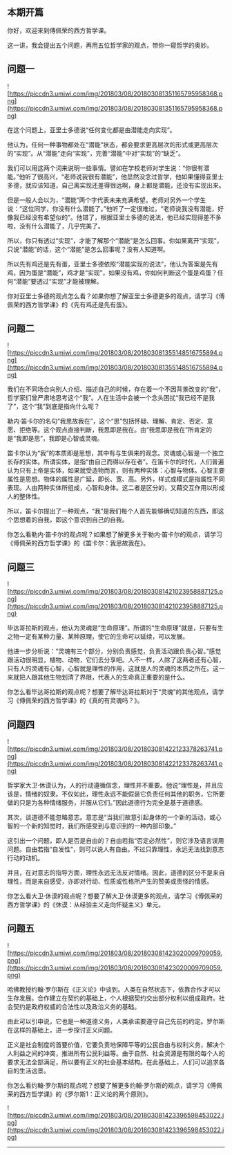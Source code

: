 ## 本期开篇

你好，欢迎来到傅佩荣的西方哲学课。

这一讲，我会提出五个问题，再用五位哲学家的观点，带你一窥哲学的奥妙。

## 问题一

![https://piccdn3.umiwi.com/img/201803/08/201803081351165795958368.png](https://piccdn3.umiwi.com/img/201803/08/201803081351165795958368.png)

在这个问题上，亚里士多德说“任何变化都是由潜能走向实现”。

他认为，任何一种事物都处在“潜能”状态，都会要求更高层次的形式或更高层次的“实现”。从“潜能”走向“实现”，完善“潜能”中对“实现”的“缺乏”。

我们可以用这两个词来说明一些事情。譬如在学校老师对学生说：“你很有潜能。”他听了很高兴，“老师说我很有潜能”，他显然没念过哲学，他如果懂得亚里士多德，就应该知道，自己离实现还差得很远啊，身上都是潜能，还没有实现出来。

但是一般人会以为，“潜能”两个字代表未来充满希望。老师对另外一个学生说：“这位同学，你没有什么潜能了。”他听了一定很难过，“老师说我没有潜能，好像我已经没有希望似的”。他错了，根据亚里士多德的说法，他已经实现得差不多啦，没有什么潜能了，几乎完美了。

所以，你只有透过“实现”，才能了解那个“潜能”是怎么回事。你如果离开“实现”，只说“潜能”的话，这个“潜能”是怎么回事呢？没有人知道啊。

所以先有鸡还是先有蛋，亚里士多德依照“潜能实现的说法”，他认为答案是先有鸡，因为蛋是“潜能”，鸡才是“实现”，如果没有鸡，你如何判断这个蛋是鸡蛋？任何“潜能”要透过“实现”才能被理解。

你对亚里士多德的观点怎么看？如果你想了解亚里士多德更多的观点，请学习《傅佩荣的西方哲学课》的《先有鸡还是先有蛋》。

## 问题二

![https://piccdn3.umiwi.com/img/201803/08/201803081355148516755894.png](https://piccdn3.umiwi.com/img/201803/08/201803081355148516755894.png)

我们在不同场合向别人介绍、描述自己的时候，存在着一个不因背景改变的“我”，哲学家们曾严肃地思考这个“我”。人在生活中会被一个念头困扰“我已经不是我了”，这个“我”到底是指向什么呢？

勒内·笛卡尔的名句“我思故我在”，这个“思”包括怀疑、理解、肯定、否定、意愿、拒绝等。这个观点直接判断，我思即是我在。由“我思即是我在”所肯定的是“我即是思”，我即是心智或灵魂。

笛卡尔认为“我”的本质即是思想，其中有与生俱来的观念。灵魂或心智是一个独立长存的实体。所谓实体，是指“由自己而得以存在者”。在笛卡尔的时代，人们普遍认为只有上帝是实体，如果就受造物而言，则有两种实体：心智与物体。心智主要属性是思想。物体的属性是广延，即长、宽、高。另外，样式或模式是指属性不同表现。人由两种实体所组成，心智和身体。这二者是区分的，又藉交互作用以形成人的整体性。

所以，笛卡尔提出了一种观点，“我”是我们每个人首先能够确切知道的东西，即这个思想着的自我，即这个意识到自己的自我。

你怎么看勒内·笛卡尔的观点呢？如果想了解更多关于勒内·笛卡尔的观点，请学习《傅佩荣的西方哲学课》的《笛卡尔：我思故我在》。

## 问题三

![https://piccdn3.umiwi.com/img/201803/08/201803081421023958887125.png](https://piccdn3.umiwi.com/img/201803/08/201803081421023958887125.png)

毕达哥拉斯的观点，他认为灵魂是“生命原理”。所谓的“生命原理”就是，只要有生之物一定有某种力量、某种原理，使它的生命可以延续，可以发展。

他进一步分析说：“灵魂有三个部分，分别负责感觉，负责活动跟负责心智。”感觉跟活动很明显，植物、动物，它们去分享吧。人不一样，人除了这两者还有心智，只有人的灵魂有心智，心智就是理性的作用，这就是人的灵魂的本质之所在。这一来就把人跟其他生物划清了界限，代表人的生命真正重要的是什么。

你怎么看毕达哥拉斯的观点呢？想要了解毕达哥拉斯对于“灵魂”的其他观点，请学习《傅佩荣的西方哲学课》的《真的有灵魂吗？》。

## 问题四

![https://piccdn3.umiwi.com/img/201803/08/201803081422123378263741.png](https://piccdn3.umiwi.com/img/201803/08/201803081422123378263741.png)

哲学家大卫·休谟认为，人的行动遵循信念，理性并不重要。他说“理性是，并且应该是，情绪的奴隶。不仅如此，理性永远不能假装它负责任何其他的职务，它所要做的只是为各种情绪服务，并服从它们。”因此道德行为完全是基于道德感。

其次，谈道德不能忽略意志。意志是“当我们故意引起身体的一个新的活动，或心智的一个新的知觉时，我们所感受到与意识到的一种内部印象。”

这引出一个问题，即人是否是自由的？自由若指“否定必然性”，则它涉及语言误用问题。自由若指“自发性”，则可以说人有自由。不过只靠理性，永远无法找到意志行动的动机。

并且，在对意志的指导方面，理性永远无法反对情绪。因此，道德的区分不是来自理性，而是来自感受，亦即对行动、性质或性格所产生的赞美或责怪的情感。

你怎么看大卫·休谟的观点呢？想要了解大卫·休谟更多的观点，请学习《傅佩荣的西方哲学课》的《休谟：从经验主义走向怀疑主义》单元。

## 问题五

![https://piccdn3.umiwi.com/img/201803/08/201803081423020009709059.png](https://piccdn3.umiwi.com/img/201803/08/201803081423020009709059.png)

哈佛教授约翰·罗尔斯在《正义论》中谈到。人类在自然状态下，依靠合作才可以生存发展。合作建立在契约的基础上，个人根据契约交出部分权利以组成政府。社会契约是政府权威的合法性以及政治义务的基础。

由此可以引申说，它也是一种道德义务，人类承诺要遵守自己先前的约定。罗尔斯在这样的基础上，进一步探讨正义问题。

正义是社会制度的首要价值，它要负责地保障平等的公民自由与权利义务，解决个人利益之间的冲突，推进所有公民利益等。由于自然、社会资源是有限的每个人的要求无法全部满足，所以要有正义的社会基本结构。在此基础上，人们可以追求各自的生活远景。

你怎么看约翰·罗尔斯的观点呢？想要了解更多约翰·罗尔斯的观点，请学习《傅佩荣的西方哲学课》的《罗尔斯1：正义论的两个原则》。

![https://piccdn3.umiwi.com/img/201803/08/201803081423396598453022.jpg](https://piccdn3.umiwi.com/img/201803/08/201803081423396598453022.jpg)

---
